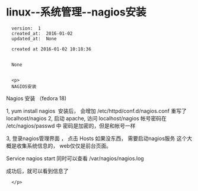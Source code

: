 
  # linux--系统管理--nagios安装

      version:  1
      created_at:  2016-01-02
      updated_at:  None

      created at 2016-01-02 10:18:36 


      None


      <p>
      NAGIOS安装
Nagios 安装 （fedora 18)

1, yum install  nagios
 安装后，  会增加 /etc/httpd/conf.d/nagios.conf
重写了 localhost/nagios 
2, 启动 apache, 访问    localhost/nagios 
帐号密码在 /etc/nagios/passwd 中
密码是加密的，但是和帐号一样

3, 登录nagios管理界面 ， 点击 Hosts
如果没东西， 需要启动nagios服务
这个大概是收集系统信息的， 
web仅仅是前台页面。

Service nagios  start 
同时可以查看 /var/nagios/nagios.log 

成功后，就可以看到信息了

      </p>

  